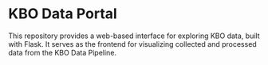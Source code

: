 # KBO Data Portal

This repository provides a web-based interface for exploring KBO data, built with Flask. It serves as the frontend for visualizing collected and processed data from the KBO Data Pipeline.
